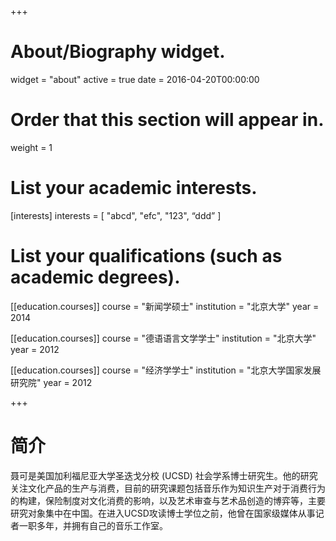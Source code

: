 +++
# About/Biography widget.
widget = "about"
active = true
date = 2016-04-20T00:00:00

# Order that this section will appear in.
weight = 1

# List your academic interests.
[interests]
  interests = [
    "abcd",
    "efc",
    "123",
    “ddd”
  ]

# List your qualifications (such as academic degrees).
[[education.courses]]
  course = "新闻学硕士"
  institution = "北京大学"
  year = 2014

[[education.courses]]
  course = "德语语言文学学士"
  institution = "北京大学"
  year = 2012

[[education.courses]]
  course = "经济学学士"
  institution = "北京大学国家发展研究院"
  year = 2012
 
+++

# 简介

聂可是美国加利福尼亚大学圣迭戈分校 (UCSD) 社会学系博士研究生。他的研究关注文化产品的生产与消费，目前的研究课题包括音乐作为知识生产对于消费行为的构建，保险制度对文化消费的影响，以及艺术审查与艺术品创造的博弈等，主要研究对象集中在中国。在进入UCSD攻读博士学位之前，他曾在国家级媒体从事记者一职多年，并拥有自己的音乐工作室。
